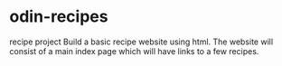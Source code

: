 # odin-recipes
recipe project
Build a basic recipe website using html. The website will consist of a main index page which will have links to a few recipes.